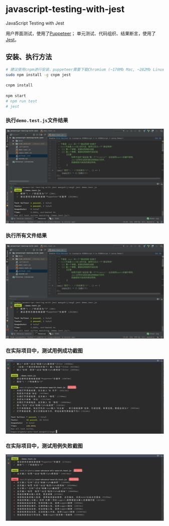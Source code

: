 # javascript-testing-with-jest
JavaScript Testing with Jest

用户界面测试，使用了[Puppeteer](https://github.com/GoogleChrome/puppeteer)；
单元测试、代码组织、结果断言，使用了[Jest](https://facebook.github.io/jest/)。

## 安装、执行方法

```bash
# 建议使用cnpm进行安装，puppeteer需要下载Chromium (~170Mb Mac, ~282Mb Linux, ~280Mb Win)
sudo npm install -g cnpm jest

cnpm install

npm start
# npm run test
# jest
```

### 执行`demo.test.js`文件结果

![DEMO执行结果](/docs/javascript-testing-with-jest-demo.png)

### 执行所有文件结果

![成功截图](/docs/javascript-testing-with-jest-demo.png)

### 在实际项目中，测试用例成功截图

![成功截图](/docs/success.jpg)

### 在实际项目中，测试用例失败截图

![失败截图](/docs/failure.jpg)

